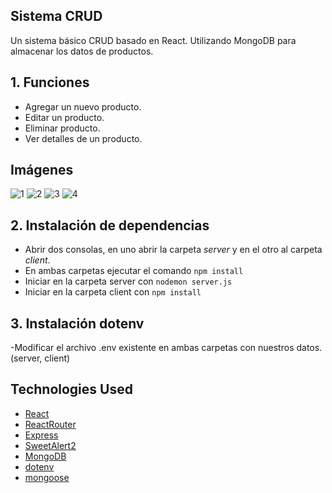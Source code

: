 
## Sistema CRUD 

Un sistema básico CRUD basado en React. Utilizando MongoDB para almacenar los datos de productos.

## 1. Funciones
  - Agregar un nuevo producto.
  - Editar un producto.
  - Eliminar producto.
  - Ver detalles de un producto.

## Imágenes

![1](https://user-images.githubusercontent.com/115422555/221720519-23d7acbe-c417-422d-8864-063610084180.png)
![2](https://user-images.githubusercontent.com/115422555/221720521-a28d5c3e-c37c-460d-8dbc-88de7ab89206.png)
![3](https://user-images.githubusercontent.com/115422555/221720523-d1a6e84c-6d10-4982-891b-fb9ac1703a9c.png)
![4](https://user-images.githubusercontent.com/115422555/221720525-bfbaa8f5-5ec6-4e89-8cb9-862f941694df.png)


## 2. Instalación de dependencias
  - Abrir dos consolas, en uno abrir la carpeta *server* y en el otro al carpeta *client*.
  - En ambas carpetas ejecutar el comando `npm install`
  - Iniciar en la carpeta server con `nodemon server.js`
  - Iniciar en la carpeta client con `npm install`
  
## 3. Instalación dotenv
  -Modificar el archivo .env existente en ambas carpetas con nuestros datos. (server, client)

## Technologies Used
- [React](https://pages.github.com/)
- [ReactRouter](https://reactjs.org/docs/getting-started.html)
- [Express](https://expressjs.com/en/starter/installing.html)
- [SweetAlert2](https://sweetalert2.github.io/)
- [MongoDB](https://www.mongodb.com/)
- [dotenv](https://www.npmjs.com/package/dotenv)
- [mongoose](https://mongoosejs.com/)
